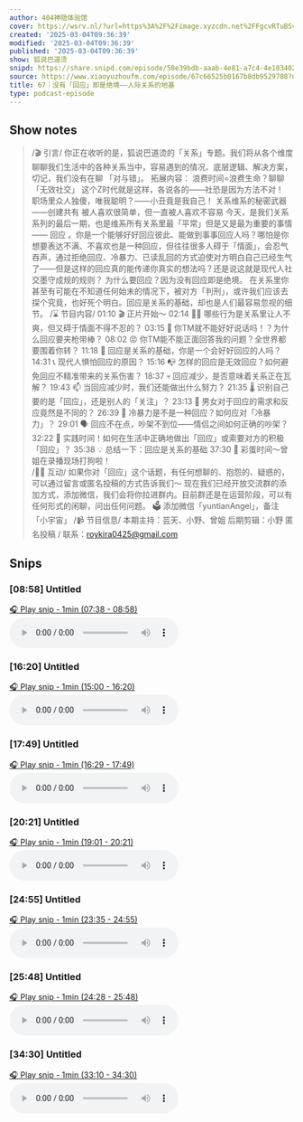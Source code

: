 ```yaml
---
author: 404神隐体验馆
cover: https://wsrv.nl/?url=https%3A%2F%2Fimage.xyzcdn.net%2FFgcvRTuBSvcaed0fE05NJfm7RElV.jpg&w=200&h=200
created: '2025-03-04T09:36:39'
modified: '2025-03-04T09:36:39'
published: '2025-03-04T09:36:39'
show: 狐说巴道烫
snipd: https://share.snipd.com/episode/50e39bdb-aaab-4e81-a7c4-4e103402adb4
source: https://www.xiaoyuzhoufm.com/episode/67c66525b0167b8db9529708?utm_source=rss
title: 67｜没有「回应」即是绝境——人际关系的地基
type: podcast-episode
---
```



## Show notes
> /🎬 引言/  你正在收听的是，狐说巴道烫的「关系」专题。我们将从各个维度聊聊我们生活中的各种关系当中，容易遇到的情况、底层逻辑、解决方案，切记，我们没有在聊 「对与错」。
> 拓展内容：
> 浪费时间=浪费生命？聊聊「无效社交」      这个Z时代就是这样，各说各的——社恐是因为方法不对！      职场里众人独傻，唯我聪明？——小丑竟是我自己！      关系维系的秘密武器——创建共有      被人喜欢很简单，但一直被人喜欢不容易    今天，是我们关系系列的最后一期，也是维系所有关系里最「平常」但是又是最为重要的事情—— 回应 。你是一个能够好好回应彼此、能做到事事回应人吗？哪怕是你想要表达不满、不喜欢也是一种回应，但往往很多人碍于「情面」，会忍气吞声，通过拒绝回应、冷暴力、已读乱回的方式迫使对方明白自己已经生气了——但是这样的回应真的能传递你真实的想法吗？还是说这就是现代人社交墨守成规的规则？
> 为什么要回应？因为没有回应即是绝境。 在关系里你甚至有可能在不知道任何始末的情况下，被对方「判刑」，或许我们应该去探个究竟，也好死个明白。回应是关系的基础，却也是人们最容易忽视的细节。
> /⌛️ 节目内容/  01:10 🎬 正片开始～
> 02:14 🙅‍♂️ 哪些行为是关系里让人不爽，但又碍于情面不得不忍的？
> 03:15 🤡 你TM就不能好好说话吗！？为什么回应要夹枪带棒？  08:02 😡 你TM能不能正面回答我的问题？全世界都要围着你转？  11:18 📡 回应是关系的基础，你是一个会好好回应的人吗？
> 14:31 📞 现代人惧怕回应的原因？
> 15:16 📭 怎样的回应是无效回应？如何避免回应不精准带来的关系伤害？
> 18:37 💀 回应减少，是否意味着关系正在瓦解？
> 19:43 📫 当回应减少时，我们还能做出什么努力？
> 21:35 🌡️ 识别自己要的是「回应」，还是别人的「关注」？ 
> 23:13 👫 男女对于回应的需求和反应竟然是不同的？
> 26:39 🧊 冷暴力是不是一种回应？如何应对「冷暴力」？
> 29:01 🗣️ 回应不在点，吵架不到位——情侣之间如何正确的吵架？
> 32:22 🚩 实践时间！如何在生活中正确地做出「回应」或索要对方的积极「回应」？
> 35:38 💡 总结一下：回应是关系的基础
> 37:30 🎉 彩蛋时间～曾姐在录播现场打狗啦！   
> /🙋‍♀️ 互动/  如果你对「回应」这个话题，有任何想聊的、抱怨的、疑惑的，可以通过留言或匿名投稿的方式告诉我们～
> 现在我们已经开放交流群的添加方式，添加微信，我们会将你拉进群内。目前群还是在运营阶段，可以有任何形式的闲聊，问出任何问题。 
> 🗳️ 添加微信「yuntianAngel」，备注「小宇宙」
> /📹 节目信息/  本期主持：芸天、小野、曾姐 后期剪辑：小野  匿名投稿 / 联系：roykira0425@gmail.com

## Snips
### [08:58] Untitled
[🎧 Play snip - 1min️ (07:38 - 08:58)](https://share.snipd.com/snip/2b3dd18f-bfef-4da4-af6e-d926aeb6fe7d)
<audio controls> <source src="https://dts-api.xiaoyuzhoufm.com/track/674fee29182d70c0f9b0ed92/67c66525b0167b8db9529708/media.xyzcdn.net/674fee29182d70c0f9b0ed92/lggBzMhRV4fKVh4wsq4LruotuUh7.m4a#t=07:38,08:58"> </audio>
### [16:20] Untitled
[🎧 Play snip - 1min️ (15:00 - 16:20)](https://share.snipd.com/snip/f9ead760-5921-4183-9efe-760d680fe9d5)
<audio controls> <source src="https://dts-api.xiaoyuzhoufm.com/track/674fee29182d70c0f9b0ed92/67c66525b0167b8db9529708/media.xyzcdn.net/674fee29182d70c0f9b0ed92/lggBzMhRV4fKVh4wsq4LruotuUh7.m4a#t=15:00,16:20"> </audio>
### [17:49] Untitled
[🎧 Play snip - 1min️ (16:29 - 17:49)](https://share.snipd.com/snip/e4a95614-4de5-408e-a9f6-f805d39dc6bd)
<audio controls> <source src="https://dts-api.xiaoyuzhoufm.com/track/674fee29182d70c0f9b0ed92/67c66525b0167b8db9529708/media.xyzcdn.net/674fee29182d70c0f9b0ed92/lggBzMhRV4fKVh4wsq4LruotuUh7.m4a#t=16:29,17:49"> </audio>
### [20:21] Untitled
[🎧 Play snip - 1min️ (19:01 - 20:21)](https://share.snipd.com/snip/d53aa6a1-ef47-479e-9222-a778f2d95a37)
<audio controls> <source src="https://dts-api.xiaoyuzhoufm.com/track/674fee29182d70c0f9b0ed92/67c66525b0167b8db9529708/media.xyzcdn.net/674fee29182d70c0f9b0ed92/lggBzMhRV4fKVh4wsq4LruotuUh7.m4a#t=19:01,20:21"> </audio>
### [24:55] Untitled
[🎧 Play snip - 1min️ (23:35 - 24:55)](https://share.snipd.com/snip/5e258356-85e7-4b89-8945-65e2e2e4e885)
<audio controls> <source src="https://dts-api.xiaoyuzhoufm.com/track/674fee29182d70c0f9b0ed92/67c66525b0167b8db9529708/media.xyzcdn.net/674fee29182d70c0f9b0ed92/lggBzMhRV4fKVh4wsq4LruotuUh7.m4a#t=23:35,24:55"> </audio>
### [25:48] Untitled
[🎧 Play snip - 1min️ (24:28 - 25:48)](https://share.snipd.com/snip/1a370bff-3987-4adf-8bc2-a34618cf3427)
<audio controls> <source src="https://dts-api.xiaoyuzhoufm.com/track/674fee29182d70c0f9b0ed92/67c66525b0167b8db9529708/media.xyzcdn.net/674fee29182d70c0f9b0ed92/lggBzMhRV4fKVh4wsq4LruotuUh7.m4a#t=24:28,25:48"> </audio>
### [34:30] Untitled
[🎧 Play snip - 1min️ (33:10 - 34:30)](https://share.snipd.com/snip/f76aeb12-ab56-438f-bfbe-d908d45b10f1)
<audio controls> <source src="https://dts-api.xiaoyuzhoufm.com/track/674fee29182d70c0f9b0ed92/67c66525b0167b8db9529708/media.xyzcdn.net/674fee29182d70c0f9b0ed92/lggBzMhRV4fKVh4wsq4LruotuUh7.m4a#t=33:10,34:30"> </audio>

